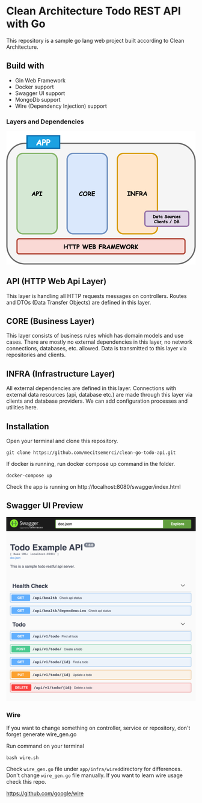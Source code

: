 # Clean Architecture Todo REST API with Go

This repository is a sample go lang web project built according to Clean Architecture.  

## Build with
* Gin Web Framework
* Docker support
* Swagger UI support
* MongoDb support
* Wire (Dependency Injection) support 

### Layers and Dependencies

![image](./docs/img/layers.png)

## API (HTTP Web Api Layer)
This layer is handling all HTTP requests messages on controllers. 
Routes and DTOs (Data Transfer Objects) are defined in this layer.

## CORE (Business Layer)
This layer consists of business rules which has domain models and use cases. 
There are mostly no external dependencies in this layer, no network connections, databases, etc. allowed.
Data is transmitted to this layer via repositories and clients.

## INFRA (Infrastructure Layer)
All external dependencies are defined in this layer. 
Connections with external data resources (api, database etc.) are made through this layer via clients and database providers.
We can add configuration processes and utilities here.

## Installation
 Open your terminal and clone this repository.
 
    git clone https://github.com/mecitsemerci/clean-go-todo-api.git

If docker is running, run docker compose up command in the folder.

    docker-compose up

Check the app is running on http://localhost:8080/swagger/index.html

 ## Swagger UI Preview
 
 ![image](./docs/img/Swagger_UI.png)
 
### Wire 

If you want to change something on controller, service or repository, don't forget generate wire_gen.go

Run command on your terminal

```
bash wire.sh
```

Check `wire_gen.go` file under `app/infra/wired`directory for differences. Don't change `wire_gen.go` file manually. If you want to learn wire usage check this repo.

https://github.com/google/wire
 
